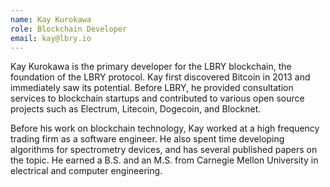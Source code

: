 ```yaml
---
name: Kay Kurokawa
role: Blockchain Developer
email: kay@lbry.io
---
```

Kay Kurokawa is the primary developer for the LBRY blockchain, the foundation of the LBRY protocol. Kay first discovered Bitcoin in 2013 and immediately saw its potential. Before LBRY, he provided consultation services to blockchain startups and contributed to various open source projects such as Electrum, Litecoin, Dogecoin, and Blocknet.

Before his work on blockchain technology, Kay worked at a high frequency trading firm as a software engineer. He also spent time developing algorithms for spectrometry devices, and has several published papers on the topic. He earned a B.S. and an M.S. from Carnegie Mellon University in electrical and computer engineering.
